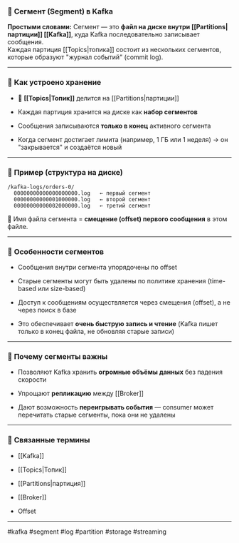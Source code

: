 ### 📄 **Сегмент (Segment) в Kafka**

**Простыми словами:** Сегмент — это **файл на диске внутри [[Partitions|партиции]] [[Kafka]]**, куда Kafka последовательно записывает сообщения.  
Каждая партиция [[Topics|топика]] состоит из нескольких сегментов, которые образуют "журнал событий" (commit log).

---

### 🧩 **Как устроено хранение**

- 📂 **[[Topics|Топик]]** делится на [[Partitions|партиции]]
    
- Каждая партиция хранится на диске как **набор сегментов**
    
- Сообщения записываются **только в конец** активного сегмента
    
- Когда сегмент достигает лимита (например, 1 ГБ или 1 неделя) → он "закрывается" и создаётся новый
    

---

### 📌 **Пример (структура на диске)**

```
/kafka-logs/orders-0/
  00000000000000000000.log   ← первый сегмент
  00000000000001000000.log   ← второй сегмент
  00000000000002000000.log   ← третий сегмент
```

📍 Имя файла сегмента = **смещение (offset) первого сообщения** в этом файле.

---

### 🧠 **Особенности сегментов**

- Сообщения внутри сегмента упорядочены по offset
    
- Старые сегменты могут быть удалены по политике хранения (time-based или size-based)
    
- Доступ к сообщениям осуществляется через смещения (offset), а не через поиск в базе
    
- Это обеспечивает **очень быструю запись и чтение** (Kafka пишет только в конец файла, не обновляя старые записи)
    

---

### 🚀 **Почему сегменты важны**

- Позволяют Kafka хранить **огромные объёмы данных** без падения скорости
    
- Упрощают **репликацию** между [[Broker]]
    
- Дают возможность **переигрывать события** — consumer может перечитать старые сегменты, пока они не удалены
    

---

### 🔗 **Связанные термины**

- [[Kafka]]
    
- [[Topics|Топик]]
    
- [[Partitions|партиция]]
    
- [[Broker]]
    
- Offset
    

---

#kafka #segment #log #partition #storage #streaming